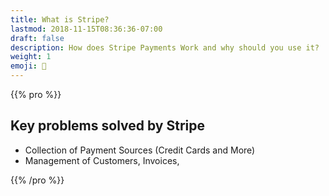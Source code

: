 ```yaml
---
title: What is Stripe?
lastmod: 2018-11-15T08:36:36-07:00
draft: false
description: How does Stripe Payments Work and why should you use it?
weight: 1
emoji: 👶
---
```


{{% pro %}}
## Key problems solved by Stripe

- Collection of Payment Sources (Credit Cards and More)
- Management of Customers, Invoices,

{{% /pro %}}

